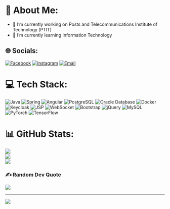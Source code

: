 # 💫 About Me:
- 🔭 I’m currently working on Posts and Telecommunications Institute of Technology (PTIT)  
- 🌱 I’m currently learning Information Technology

## 🌐 Socials:
[![Facebook](https://img.shields.io/badge/Facebook-%231877F2.svg?logo=Facebook&logoColor=white)](https://facebook.com/https://www.facebook.com/lvm0312) 
[![Instagram](https://img.shields.io/badge/Instagram-%23E4405F.svg?logo=Instagram&logoColor=white)](https://instagram.com/levanminh_) 
[![Email](https://img.shields.io/badge/Email-D14836?logo=gmail&logoColor=white)](mailto:levanminh031204@gmail.com) 

# 💻 Tech Stack:

![Java](https://img.shields.io/badge/java-%23ED8B00.svg?style=for-the-badge&logo=openjdk&logoColor=white) 
![Spring](https://img.shields.io/badge/spring-%236DB33F.svg?style=for-the-badge&logo=spring&logoColor=white) 
![Angular](https://img.shields.io/badge/Angular-%23DD0031.svg?style=for-the-badge&logo=angular&logoColor=white)
![PostgreSQL](https://img.shields.io/badge/PostgreSQL-%23316192.svg?style=for-the-badge&logo=postgresql&logoColor=white)
![Oracle Database](https://img.shields.io/badge/Oracle%20Database-%23F80000.svg?style=for-the-badge&logo=oracle&logoColor=white)
![Docker](https://img.shields.io/badge/Docker-%230db7ed.svg?style=for-the-badge&logo=docker&logoColor=white)
![Keycloak](https://img.shields.io/badge/keycloak-%2300599C.svg?style=for-the-badge&logo=keycloak&logoColor=white)
![JSP](https://img.shields.io/badge/JSP-%23f44336.svg?style=for-the-badge&logo=java&logoColor=white) 
![WebSocket](https://img.shields.io/badge/WebSocket-%23007ACC.svg?style=for-the-badge&logo=websocket&logoColor=white) 
![Bootstrap](https://img.shields.io/badge/bootstrap-%238511FA.svg?style=for-the-badge&logo=bootstrap&logoColor=white) 
![jQuery](https://img.shields.io/badge/jquery-%230769AD.svg?style=for-the-badge&logo=jquery&logoColor=white) 
![MySQL](https://img.shields.io/badge/mysql-4479A1.svg?style=for-the-badge&logo=mysql&logoColor=white) 
![PyTorch](https://img.shields.io/badge/PyTorch-%23EE4C2C.svg?style=for-the-badge&logo=PyTorch&logoColor=white) 
![TensorFlow](https://img.shields.io/badge/TensorFlow-%23FF6F00.svg?style=for-the-badge&logo=TensorFlow&logoColor=white)





# 📊 GitHub Stats:
![](https://github-readme-stats.vercel.app/api?username=levanminh04&theme=dark&hide_border=false&include_all_commits=false&count_private=false)  
![](https://github-readme-streak-stats.herokuapp.com/?user=levanminh04&theme=dark&hide_border=false)  
![](https://github-readme-stats.vercel.app/api/top-langs/?username=levanminh04&theme=dark&hide_border=false&include_all_commits=false&count_private=false&layout=compact)

### ✍️ Random Dev Quote
![](https://quotes-github-readme.vercel.app/api?type=horizontal&theme=radical)

---
[![](https://visitcount.itsvg.in/api?id=levanminh04&icon=0&color=0)](https://visitcount.itsvg.in)

<!-- Proudly created with GPRM ( https://gprm.itsvg.in ) -->
